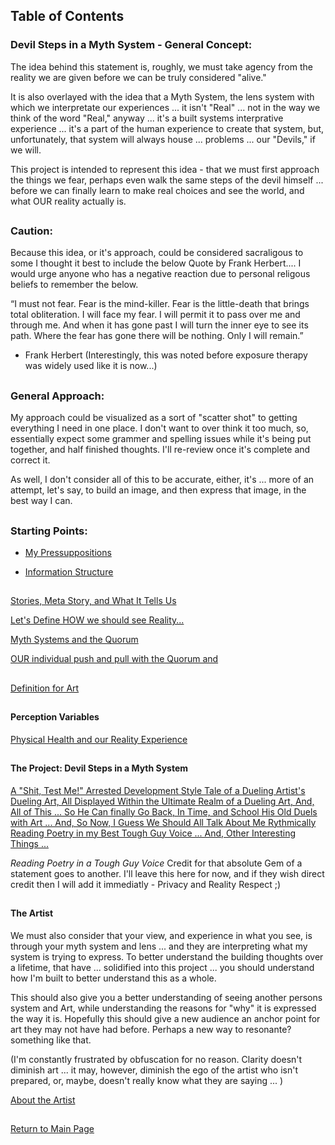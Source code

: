 ## Table of Contents

### Devil Steps in a Myth System - General Concept:


The idea behind this statement is, roughly, we must take agency from the reality we are given before we can be truly considered "alive."

It is also overlayed with the idea that a Myth System, the lens system with which we interpretate our experiences ... it isn't "Real" ... not in the way we think of the word "Real," anyway ... it's a built systems interprative experience ... it's a part of the human experience to create that system, but, unfortunately, that system will always house ... problems ... our "Devils," if we will.  

This project is intended to represent this idea - that we must first approach the things we fear, perhaps even walk the same steps of the devil himself ... before we can finally learn to make real choices and see the world, and what OUR reality actually is.

##

### Caution: 

Because this idea, or it's approach, could be considered sacraligous to some I thought it best to include the below Quote by Frank Herbert.... I would urge anyone who has a negative reaction due to personal religous beliefs to remember the below. 

“I must not fear. Fear is the mind-killer. Fear is the little-death that brings total obliteration. I will face my fear. I will permit it to pass over me and through me. And when it has gone past I will turn the inner eye to see its path. Where the fear has gone there will be nothing. Only I will remain.” 

- Frank Herbert
            (Interestingly, this was noted before exposure therapy was widely used like it is now...) 


##

### General Approach:
            
 My approach could be visualized as a sort of "scatter shot" to getting everything I need in one place. I don't want to over think it too much, so, essentially expect some grammer and spelling issues while it's being put together, and half finished thoughts. I'll re-review once it's complete and correct it. 
 
 As well, I don't consider all of this to be accurate, either, it's ... more of an attempt, let's say, to build an image, and then express that image, in the best way I can.       

##

### Starting Points:
      
-  [My Pressuppositions](https://github.com/mycroftwilde/devil-steps-in-a-myth-system/tree/main/ref_guide/presupps)

-  [Information Structure](https://github.com/mycroftwilde/devil-steps-in-a-myth-system/tree/main/ref_guide/infostructure)


##

[Stories, Meta Story, and What It Tells Us](https://github.com/mycroftwilde/devil-steps-in-a-myth-system/tree/main/ref_guide/story)

[Let's Define HOW we should see Reality...](https://github.com/mycroftwilde/devil-steps-in-a-myth-system/tree/main/ref_guide/reality) 

[Myth Systems and the Quorum](https://github.com/mycroftwilde/devil-steps-in-a-myth-system/tree/main/ref_guide/mythsystems)


[OUR individual push and pull with the Quorum and](https://github.com/mycroftwilde/devil-steps-in-a-myth-system/tree/main/ref_guide/realitya)

##

[Definition for Art](https://github.com/mycroftwilde/devil-steps-in-a-myth-system/tree/main/ref_guide/art)

##

#### Perception Variables

[Physical Health and our Reality Experience](https://github.com/mycroftwilde/devil-steps-in-a-myth-system/tree/main/ref_guide/realityhealth)

##

#### The Project: Devil Steps in a Myth System 

[A "Shit, Test Me!" Arrested Development Style Tale of a Dueling Artist's Dueling Art, All Displayed Within the Ultimate Realm of a Dueling Art, And, All of This ... So He Can finally Go Back, In Time, and School His Old Duels with Art ... And, So Now, I Guess We Should All Talk About Me Rythmically Reading Poetry in my Best Tough Guy Voice ... And, Other Interesting Things ...](https://github.com/mycroftwilde/devil-steps-in-a-myth-system/tree/main/ref_guide/method)

*Reading Poetry in a Tough Guy Voice* Credit for that absolute Gem of a statement goes to another. I'll leave this here for now, and if they wish direct credit then I will add it immediatly - Privacy and Reality Respect ;) 

##

#### The Artist

We must also consider that your view, and experience in what you see, is through your myth system and lens ... and they are interpreting what my system is trying to express. To better understand the building thoughts over a lifetime, that have ... solidified into this project ... you should understand how I'm built to better understand this as a whole. 

This should also give you a better understanding of seeing another persons system and Art, while understanding the reasons for "why" it is expressed the way it is. Hopefully this should give a new audience an anchor point for art they may not have had before. Perhaps a new way to resonante? something like that.

(I'm constantly frustrated by obfuscation for no reason. Clarity doesn't diminish art ... it may, however, diminish the ego of the artist who isn't prepared, or, maybe, doesn't really know what they are saying ... )

[About the Artist](https://github.com/mycroftwilde/devil-steps-in-a-myth-system/tree/main/artist)

##

[Return to Main Page](https://github.com/mycroftwilde/devil-steps-in-a-myth-system/tree/main)
